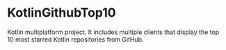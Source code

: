 # KotlinGithubTop10
Kotlin multiplatform project. 
It includes multiple clients that display the top 10 most starred Kotlin repositories from GitHub.
